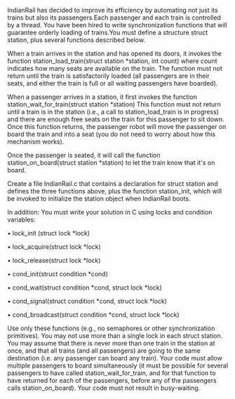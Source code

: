 IndianRail has decided to improve its efficiency by automating not just its trains but also its
passengers.Each passenger and each train is controlled by a thread. You have been hired to write
synchronization functions that will guarantee orderly loading of trains.You must define a structure struct station, 
plus several functions described below.

When a train arrives in the station and has opened its doors, it invokes the function
station_load_train(struct station *station, int count)
where count indicates how many seats are available on the train. The function must not return
until the train is satisfactorily loaded (all passengers are in their seats, and either the train is full or
all waiting passengers have boarded).

When a passenger arrives in a station, it first invokes the function
station_wait_for_train(struct station *station)
This function must not return until a train is in the station (i.e., a call to station_load_train is in
progress) and there are enough free seats on the train for this passenger to sit down. Once this
function returns, the passenger robot will move the passenger on board the train and into a seat
(you do not need to worry about how this mechanism works).

Once the passenger is seated, it will
call the function
station_on_board(struct station *station)
to let the train know that it's on board.

Create a file IndianRail.c that contains a declaration for struct station and defines the three
functions above, plus the function station_init, which will be invoked to initialize the station
object when IndianRail boots. 

In addition:
You must write your solution in C using locks and condition variables:

• lock_init (struct lock *lock)

• lock_acquire(struct lock *lock)

• lock_release(struct lock *lock)

• cond_init(struct condition *cond)

• cond_wait(struct condition *cond, struct lock *lock)

• cond_signal(struct condition *cond, struct lock *lock)

• cond_broadcast(struct condition *cond, struct lock *lock) 

Use only these functions (e.g., no semaphores or other synchronization primitives).
You may not use more than a single lock in each struct station.
You may assume that there is never more than one train in the station at once, and that all trains
(and all passengers) are going to the same destination (i.e. any passenger can board any train).
Your code must allow multiple passengers to board simultaneously (it must be possible for
several passengers to have called station_wait_for_train, and for that function to have returned for
each of the passengers, before any of the passengers calls station_on_board).
Your code must not result in busy-waiting. 
